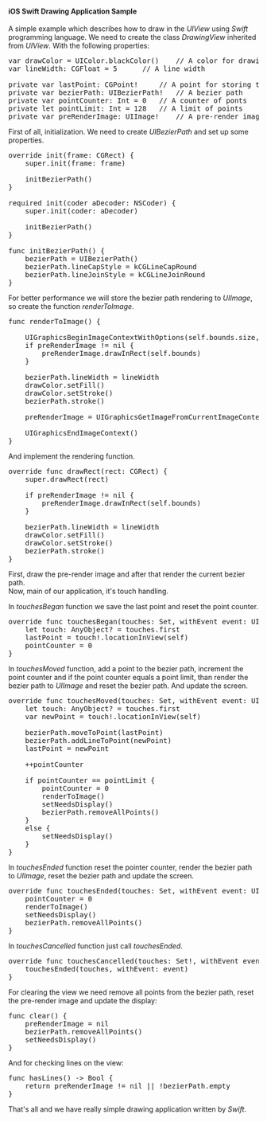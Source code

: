<h4>iOS Swift Drawing Application Sample</h4>

A simple example which describes how to draw in the <i>UIView</i> using <i>Swift</i> programming language.
We need to create the class <i>DrawingView</i> inherited from <i>UIView</i>. With the following properties:
<pre>
var drawColor = UIColor.blackColor()	// A color for drawing
var lineWidth: CGFloat = 5		// A line width
	
private var lastPoint: CGPoint!		// A point for storing the last position
private var bezierPath: UIBezierPath!	// A bezier path
private var pointCounter: Int = 0	// A counter of ponts
private let pointLimit: Int = 128	// A limit of points
private var preRenderImage: UIImage!	// A pre-render image
</pre>

First of all, initialization. We need to create <i>UIBezierPath</i> and set up some properties.

<pre>
override init(frame: CGRect) {
	super.init(frame: frame)
		
	initBezierPath()
}

required init(coder aDecoder: NSCoder) {
	super.init(coder: aDecoder)
		
	initBezierPath()
}
	
func initBezierPath() {
	bezierPath = UIBezierPath()
	bezierPath.lineCapStyle = kCGLineCapRound
	bezierPath.lineJoinStyle = kCGLineJoinRound
}
</pre>

For better performance we will store the bezier path rendering to <i>UIImage</i>, so create the function <i>renderToImage</i>.
<pre>
func renderToImage() {
		
	UIGraphicsBeginImageContextWithOptions(self.bounds.size, false, 0.0)
	if preRenderImage != nil {
		preRenderImage.drawInRect(self.bounds)
	}
		
	bezierPath.lineWidth = lineWidth
	drawColor.setFill()
	drawColor.setStroke()
	bezierPath.stroke()
		
	preRenderImage = UIGraphicsGetImageFromCurrentImageContext()
		
	UIGraphicsEndImageContext()
}
</pre>

And implement the rendering function.
<pre>
override func drawRect(rect: CGRect) {
	super.drawRect(rect)
		
	if preRenderImage != nil {
		preRenderImage.drawInRect(self.bounds)
	}
		
	bezierPath.lineWidth = lineWidth
	drawColor.setFill()
	drawColor.setStroke()
	bezierPath.stroke()
}
</pre>

First, draw the pre-render image and after that render the current bezier path.<br>
Now, main of our application, it's touch handling.

In <i>touchesBegan</i> function we save the last point and reset the point counter.

<pre>
override func touchesBegan(touches: Set<NSObject>, withEvent event: UIEvent) {
	let touch: AnyObject? = touches.first
	lastPoint = touch!.locationInView(self)
	pointCounter = 0
}
</pre>

In <i>touchesMoved</i> function, add a point to the bezier path, increment the point counter and if the point counter equals a point limit, than render the bezier path to <i>UIImage</i> and reset the bezier path. And update the screen.

<pre>
override func touchesMoved(touches: Set<NSObject>, withEvent event: UIEvent) {
	let touch: AnyObject? = touches.first
	var newPoint = touch!.locationInView(self)
		
	bezierPath.moveToPoint(lastPoint)
	bezierPath.addLineToPoint(newPoint)
	lastPoint = newPoint
		
	++pointCounter
		
	if pointCounter == pointLimit {
		pointCounter = 0
		renderToImage()
		setNeedsDisplay()
		bezierPath.removeAllPoints()
	}
	else {
		setNeedsDisplay()
	}
}
</pre>

In <i>touchesEnded</i> function reset the pointer counter, render the bezier path to <i>UIImage</i>, reset the bezier path and update the screen.

<pre>
override func touchesEnded(touches: Set<NSObject>, withEvent event: UIEvent) {
	pointCounter = 0
	renderToImage()
	setNeedsDisplay()
	bezierPath.removeAllPoints()
}
</pre>

In <i>touchesCancelled</i> function just call <i>touchesEnded</i>.

<pre>
override func touchesCancelled(touches: Set<NSObject>!, withEvent event: UIEvent!) {
	touchesEnded(touches, withEvent: event)
}
</pre>

For clearing the view we need remove all points from the bezier path, reset the pre-render image and update the display:

<pre>
func clear() {
	preRenderImage = nil
	bezierPath.removeAllPoints()
	setNeedsDisplay()
}
</pre>

And for checking lines on the view:

<pre>
func hasLines() -> Bool {
	return preRenderImage != nil || !bezierPath.empty
}
</pre>

That's all and we have really simple drawing application written by <i>Swift</i>.
